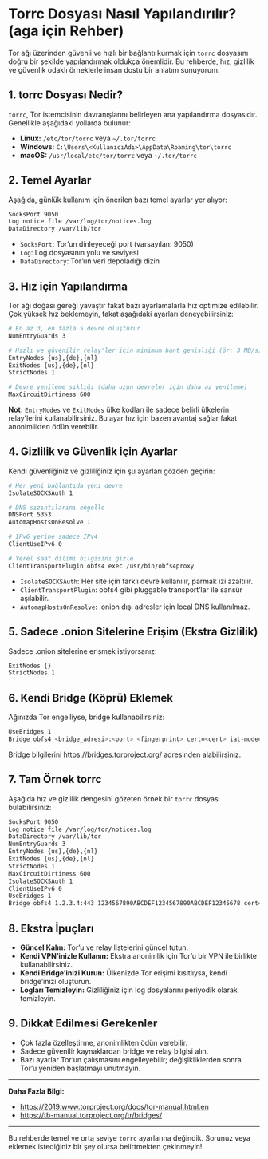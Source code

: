 # Torrc Dosyası Nasıl Yapılandırılır? (aga için Rehber)

Tor ağı üzerinden güvenli ve hızlı bir bağlantı kurmak için `torrc` dosyasını doğru bir şekilde yapılandırmak oldukça önemlidir. Bu rehberde, hız, gizlilik ve güvenlik odaklı örneklerle insan dostu bir anlatım sunuyorum.

## 1. torrc Dosyası Nedir?

`torrc`, Tor istemcisinin davranışlarını belirleyen ana yapılandırma dosyasıdır. Genellikle aşağıdaki yollarda bulunur:

- **Linux:** `/etc/tor/torrc` veya `~/.tor/torrc`
- **Windows:** `C:\Users\<KullanıcıAdı>\AppData\Roaming\tor\torrc`
- **macOS:** `/usr/local/etc/tor/torrc` veya `~/.tor/torrc`

## 2. Temel Ayarlar

Aşağıda, günlük kullanım için önerilen bazı temel ayarlar yer alıyor:

```bash
SocksPort 9050
Log notice file /var/log/tor/notices.log
DataDirectory /var/lib/tor
```

- `SocksPort`: Tor’un dinleyeceği port (varsayılan: 9050)
- `Log`: Log dosyasının yolu ve seviyesi
- `DataDirectory`: Tor’un veri depoladığı dizin

## 3. Hız için Yapılandırma

Tor ağı doğası gereği yavaştır fakat bazı ayarlamalarla hız optimize edilebilir. Çok yüksek hız beklemeyin, fakat aşağıdaki ayarları deneyebilirsiniz:

```bash
# En az 3, en fazla 5 devre oluşturur
NumEntryGuards 3

# Hızlı ve güvenilir relay'ler için minimum bant genişliği (ör: 3 MB/s)
EntryNodes {us},{de},{nl}
ExitNodes {us},{de},{nl}
StrictNodes 1

# Devre yenileme sıklığı (daha uzun devreler için daha az yenileme)
MaxCircuitDirtiness 600
```

**Not:** `EntryNodes` ve `ExitNodes` ülke kodları ile sadece belirli ülkelerin relay'lerini kullanabilirsiniz. Bu ayar hız için bazen avantaj sağlar fakat anonimlikten ödün verebilir.

## 4. Gizlilik ve Güvenlik için Ayarlar

Kendi güvenliğiniz ve gizliliğiniz için şu ayarları gözden geçirin:

```bash
# Her yeni bağlantıda yeni devre
IsolateSOCKSAuth 1

# DNS sızıntılarını engelle
DNSPort 5353
AutomapHostsOnResolve 1

# IPv6 yerine sadece IPv4
ClientUseIPv6 0

# Yerel saat dilimi bilgisini gizle
ClientTransportPlugin obfs4 exec /usr/bin/obfs4proxy
```

- `IsolateSOCKSAuth`: Her site için farklı devre kullanılır, parmak izi azaltılır.
- `ClientTransportPlugin`: obfs4 gibi pluggable transport’lar ile sansür aşılabilir.
- `AutomapHostsOnResolve`: .onion dışı adresler için local DNS kullanılmaz.

## 5. Sadece .onion Sitelerine Erişim (Ekstra Gizlilik)

Sadece .onion sitelerine erişmek istiyorsanız:

```bash
ExitNodes {}
StrictNodes 1
```

## 6. Kendi Bridge (Köprü) Eklemek

Ağınızda Tor engelliyse, bridge kullanabilirsiniz:

```bash
UseBridges 1
Bridge obfs4 <bridge_adresi>:<port> <fingerprint> cert=<cert> iat-mode=0
```

Bridge bilgilerini https://bridges.torproject.org/ adresinden alabilirsiniz.

## 7. Tam Örnek torrc

Aşağıda hız ve gizlilik dengesini gözeten örnek bir `torrc` dosyası bulabilirsiniz:

```bash
SocksPort 9050
Log notice file /var/log/tor/notices.log
DataDirectory /var/lib/tor
NumEntryGuards 3
EntryNodes {us},{de},{nl}
ExitNodes {us},{de},{nl}
StrictNodes 1
MaxCircuitDirtiness 600
IsolateSOCKSAuth 1
ClientUseIPv6 0
UseBridges 1
Bridge obfs4 1.2.3.4:443 1234567890ABCDEF1234567890ABCDEF12345678 cert=xyz iat-mode=0
```

## 8. Ekstra İpuçları

- **Güncel Kalın:** Tor’u ve relay listelerini güncel tutun.
- **Kendi VPN’inizle Kullanın:** Ekstra anonimlik için Tor’u bir VPN ile birlikte kullanabilirsiniz.
- **Kendi Bridge’inizi Kurun:** Ülkenizde Tor erişimi kısıtlıysa, kendi bridge’inizi oluşturun.
- **Logları Temizleyin:** Gizliliğiniz için log dosyalarını periyodik olarak temizleyin.

## 9. Dikkat Edilmesi Gerekenler

- Çok fazla özelleştirme, anonimlikten ödün verebilir.
- Sadece güvenilir kaynaklardan bridge ve relay bilgisi alın.
- Bazı ayarlar Tor’un çalışmasını engelleyebilir; değişikliklerden sonra Tor’u yeniden başlatmayı unutmayın.

---

**Daha Fazla Bilgi:**  
- https://2019.www.torproject.org/docs/tor-manual.html.en  
- https://tb-manual.torproject.org/tr/bridges/

---

Bu rehberde temel ve orta seviye `torrc` ayarlarına değindik. Sorunuz veya eklemek istediğiniz bir şey olursa belirtmekten çekinmeyin!
